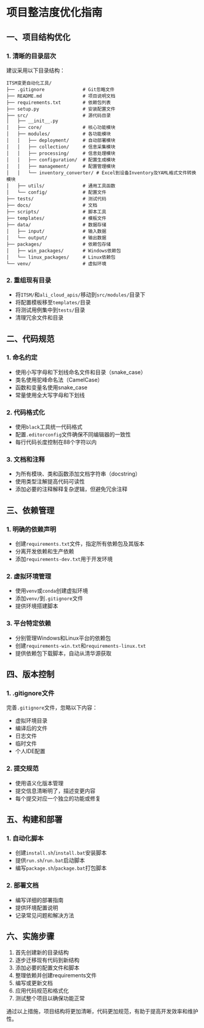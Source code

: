 # 项目整洁度优化指南

## 一、项目结构优化

### 1. 清晰的目录层次
建议采用以下目录结构：
```
ITSM变更自动化工具/
├── .gitignore              # Git忽略文件
├── README.md               # 项目说明文档
├── requirements.txt        # 依赖包列表
├── setup.py                # 安装配置文件
├── src/                    # 源代码目录
│   ├── __init__.py
│   ├── core/               # 核心功能模块
│   ├── modules/            # 各功能模块
│   │   ├── deployment/     # 自动部署模块
│   │   ├── collection/     # 信息采集模块
│   │   ├── processing/     # 信息处理模块
│   │   ├── configuration/  # 配置生成模块
│   │   ├── management/     # 配置管理模块
│   │   └── inventory_converter/ # Excel到设备Inventory及YAML格式文件转换模块
│   ├── utils/              # 通用工具函数
│   └── config/             # 配置文件
├── tests/                  # 测试代码
├── docs/                   # 文档
├── scripts/                # 脚本工具
├── templates/              # 模板文件
├── data/                   # 数据存储
│   ├── input/              # 输入数据
│   └── output/             # 输出数据
├── packages/               # 依赖包存储
│   ├── win_packages/       # Windows依赖包
│   └── linux_packages/     # Linux依赖包
└── venv/                   # 虚拟环境
```

### 2. 重组现有目录
- 将`ITSM/`和`ali_cloud_apis/`移动到`src/modules/`目录下
- 将配置模板移至`templates/`目录
- 将测试用例集中到`tests/`目录
- 清理冗余文件和目录

## 二、代码规范

### 1. 命名约定
- 使用小写字母和下划线命名文件和目录（snake_case）
- 类名使用驼峰命名法（CamelCase）
- 函数和变量名使用snake_case
- 常量使用全大写字母和下划线

### 2. 代码格式化
- 使用`black`工具统一代码格式
- 配置`.editorconfig`文件确保不同编辑器的一致性
- 每行代码长度控制在88个字符以内

### 3. 文档和注释
- 为所有模块、类和函数添加文档字符串（docstring）
- 使用类型注解提高代码可读性
- 添加必要的注释解释复杂逻辑，但避免冗余注释

## 三、依赖管理

### 1. 明确的依赖声明
- 创建`requirements.txt`文件，指定所有依赖包及其版本
- 分离开发依赖和生产依赖
- 添加`requirements-dev.txt`用于开发环境

### 2. 虚拟环境管理
- 使用`venv`或`conda`创建虚拟环境
- 添加`venv/`到`.gitignore`文件
- 提供环境搭建脚本

### 3. 平台特定依赖
- 分别管理Windows和Linux平台的依赖包
- 创建`requirements-win.txt`和`requirements-linux.txt`
- 提供依赖包下载脚本，自动从清华源获取

## 四、版本控制

### 1. .gitignore文件
完善`.gitignore`文件，忽略以下内容：
- 虚拟环境目录
- 编译后的文件
- 日志文件
- 临时文件
- 个人IDE配置

### 2. 提交规范
- 使用语义化版本管理
- 提交信息清晰明了，描述变更内容
- 每个提交对应一个独立的功能或修复

## 五、构建和部署

### 1. 自动化脚本
- 创建`install.sh`/`install.bat`安装脚本
- 提供`run.sh`/`run.bat`启动脚本
- 编写`package.sh`/`package.bat`打包脚本

### 2. 部署文档
- 编写详细的部署指南
- 提供环境配置说明
- 记录常见问题和解决方法

## 六、实施步骤

1. 首先创建新的目录结构
2. 逐步迁移现有代码到新结构
3. 添加必要的配置文件和脚本
4. 整理依赖并创建requirements文件
5. 编写或更新文档
6. 应用代码规范和格式化
7. 测试整个项目以确保功能正常

通过以上措施，项目结构将更加清晰，代码更加规范，有助于提高开发效率和维护性。